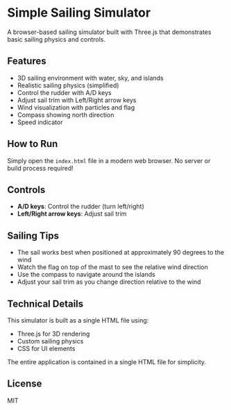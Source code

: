 # Simple Sailing Simulator

A browser-based sailing simulator built with Three.js that demonstrates basic sailing physics and controls.

## Features

- 3D sailing environment with water, sky, and islands
- Realistic sailing physics (simplified)
- Control the rudder with A/D keys
- Adjust sail trim with Left/Right arrow keys
- Wind visualization with particles and flag
- Compass showing north direction
- Speed indicator

## How to Run

Simply open the `index.html` file in a modern web browser. No server or build process required!

## Controls

- **A/D keys**: Control the rudder (turn left/right)
- **Left/Right arrow keys**: Adjust sail trim

## Sailing Tips

- The sail works best when positioned at approximately 90 degrees to the wind
- Watch the flag on top of the mast to see the relative wind direction
- Use the compass to navigate around the islands
- Adjust your sail trim as you change direction relative to the wind

## Technical Details

This simulator is built as a single HTML file using:

- Three.js for 3D rendering
- Custom sailing physics
- CSS for UI elements

The entire application is contained in a single HTML file for simplicity.

## License

MIT 